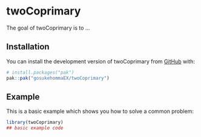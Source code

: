 
# twoCoprimary

<!-- badges: start -->
<!-- badges: end -->

The goal of twoCoprimary is to ...

## Installation

You can install the development version of twoCoprimary from [GitHub](https://github.com/) with:

``` r
# install.packages("pak")
pak::pak("gosukehommaEX/twoCoprimary")
```

## Example

This is a basic example which shows you how to solve a common problem:

``` r
library(twoCoprimary)
## basic example code
```

